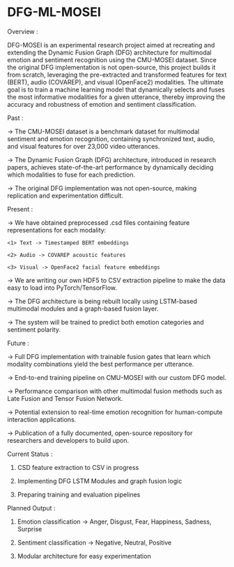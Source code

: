 # DFG-ML-MOSEI

Overview : 



DFG-MOSEI is an experimental research project aimed at recreating and extending the Dynamic Fusion Graph (DFG) architecture for multimodal emotion and sentiment recognition using the CMU-MOSEI dataset. Since the original DFG implementation is not open-source, this project builds it from scratch, leveraging the pre-extracted and transformed features for text (BERT), audio (COVAREP), and visual (OpenFace2) modalities. The ultimate goal is to train a machine learning model that dynamically selects and fuses the most informative modalities for a given utterance, thereby improving the accuracy and robustness of emotion and sentiment classification.



Past :



-> The CMU-MOSEI dataset is a benchmark dataset for multimodal sentiment and emotion recognition, containing synchronized text, audio, and visual features for over 23,000 video utterances.

-> The Dynamic Fusion Graph (DFG) architecture, introduced in research papers, achieves state-of-the-art performance by dynamically deciding which modalities to fuse for each prediction.

-> The original DFG implementation was not open-source, making replication and experimentation difficult.



Present :



-> We have obtained preprocessed .csd files containing feature representations for each modality:
    
    <1> Text -> Timestamped BERT embeddings
    
    <2> Audio -> COVAREP acoustic features

    <3> Visual -> OpenFace2 facial feature embeddings


-> We are writing our own HDF5 to CSV extraction pipeline to make the data easy to load into PyTorch/TensorFlow.

-> The DFG architecture is being rebuilt locally using LSTM-based multimodal modules and a graph-based fusion layer.

-> The system will be trained to predict both emotion categories and sentiment polarity.



Future :

-> Full DFG implementation with trainable fusion gates that learn which modality combinations yield the best performance per utterance.

-> End-to-end training pipeline on CMU-MOSEI with our custom DFG model.

-> Performance comparison with other multimodal fusion methods such as Late Fusion and Tensor Fusion Network.

-> Potential extension to real-time emotion recognition for human-compute interaction applications. 

-> Publication of a fully documented, open-source repository for researchers and    developers to build upon.


Current Status :

1) CSD feature extraction to CSV in progress

2) Implementing DFG LSTM Modules and graph fusion logic

3) Preparing training and evaluation pipelines

Planned Output : 

1) Emotion classification -> Anger, Disgust, Fear, Happiness, Sadness, Surprise

2) Sentiment classification -> Negative, Neutral, Positive

3) Modular architecture for easy experimentation



